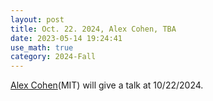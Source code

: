 ```yaml
---
layout: post
title: Oct. 22. 2024, Alex Cohen, TBA
date: 2023-05-14 19:24:41
use_math: true
category: 2024-Fall
---
```

 
[Alex Cohen](https://math.mit.edu/~alexcoh/)(MIT) will give a talk at 10/22/2024.
